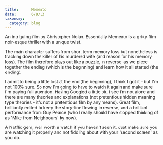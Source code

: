 ```yaml
---
title: 		Memento
date:		6/9/13
taxonomy:
  category: blog
---
```



An intriguing film by Christopher Nolan. Essentially Memento is a gritty film noir-esque thriller with a unique twist.

The main character suffers from short term memory loss but nonetheless is tracking down the killer of his murdered wife (and reason for his memory loss).  The film therefore plays out like a puzzle, in reverse, as we piece together the ending (which is the beginning) and learn how it all started (the ending).  

I admit to being a little lost at the end (the beginning), I think I got it - but I'm not 100% sure.  So now I'm going to have to watch it again and make sure I'm paying full attention.  Having Googled a little bit, I see I'm not alone and there are many theories and explanations (not pretentious hidden meaning type theories - it's not a pretentious film by any means).  Great film, brilliantly edited to keep the story-line flowing in reverse, and a brilliant performance from Guy Pearce (who I really should have stopped thinking of as 'Mike from Neighbours' by now).

A Netflix gem, well worth a watch if you haven't seen it.  Just make sure you are watching it properly and not fiddling about with your 'second screen' as you do.  